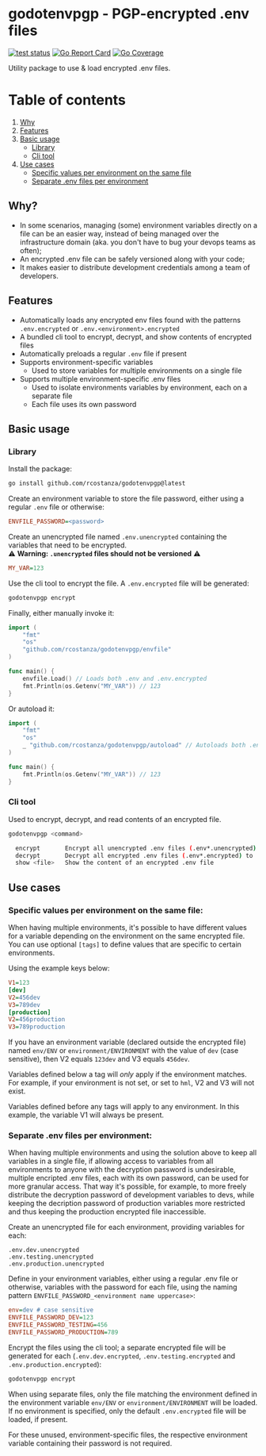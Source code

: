 # godotenvpgp - PGP-encrypted .env files

[![test status](https://github.com/rcostanza/godotenvpgp/actions/workflows/go.yml/badge.svg)](https://github.com/rcostanza/godotenvpgp/actions)
[![Go Report Card](https://goreportcard.com/badge/github.com/rcostanza/godotenvpgp)](https://goreportcard.com/report/github.com/rcostanza/godotenvpgp)
[![Go Coverage](https://github.com/rcostanza/godotenvpgp/wiki/coverage.svg)](https://raw.githack.com/wiki/rcostanza/godotenvpgp/coverage.html)

Utility package to use & load encrypted .env files.

# Table of contents

1. [Why](#why)
2. [Features](#features)
3. [Basic usage](#basic-usage)
    - [Library](#library)
    - [Cli tool](#cli-tool)
4. [Use cases](#use-cases)
    - [Specific values per environment on the same file](#use-cases-1)
    - [Separate .env files per environment](#use-cases-2)

## <a id="why"></a>Why?

- In some scenarios, managing (some) environment variables directly on a file can be an easier way, instead of being managed over the infrastructure domain (aka. you don't have to bug your devops teams as often);
- An encrypted .env file can be safely versioned along with your code;
- It makes easier to distribute development credentials among a team of developers.

## <a id="features"></a>Features

- Automatically loads any encrypted env files found with the patterns `.env.encrypted` or `.env.<environment>.encrypted`
- A bundled cli tool to encrypt, decrypt, and show contents of encrypted files
- Automatically preloads a regular `.env` file if present
- Supports environment-specific variables
    - Used to store variables for multiple environments on a single file
- Supports multiple environment-specific .env files
    - Used to isolate environments variables by environment, each on a separate file
    - Each file uses its own password

## <a id="basic-usage"></a>Basic usage

### <a id="library"></a>Library
Install the package:

```bash
go install github.com/rcostanza/godotenvpgp@latest
```

Create an environment variable to store the file password, either using a regular `.env` file or otherwise:

```ini
ENVFILE_PASSWORD=<password>
```

Create an unencrypted file named `.env.unencrypted` containing the variables that need to be encrypted.<br />
⚠️ **Warning: `.unencrypted` files should not be versioned** ⚠️

```ini
MY_VAR=123
```

Use the cli tool to encrypt the file. A `.env.encrypted` file will be generated:

```bash
godotenvpgp encrypt
```

Finally, either manually invoke it:

```go
import (
    "fmt"
    "os"
    "github.com/rcostanza/godotenvpgp/envfile"
)

func main() {
    envfile.Load() // Loads both .env and .env.encrypted
    fmt.Println(os.Getenv("MY_VAR")) // 123
}
```

Or autoload it:

```go
import (
    "fmt"
    "os"
    _ "github.com/rcostanza/godotenvpgp/autoload" // Autoloads both .env and .env.encrypted
)

func main() {
    fmt.Println(os.Getenv("MY_VAR")) // 123
}
```

### <a name="cli-tool"></a>Cli tool

Used to encrypt, decrypt, and read contents of an encrypted file.

```bash
godotenvpgp <command>

  encrypt       Encrypt all unencrypted .env files (.env*.unencrypted) to .env.*.encrypted files
  decrypt       Decrypt all encrypted .env files (.env*.encrypted) to .env.*.unencrypted files
  show <file>   Show the content of an encrypted .env file
```

## <a id="use-cases"></a>Use cases

### <a id="use-cases-1"></a>Specific values per environment on the same file:

When having multiple environments, it's possible to have different values for a variable depending on the environment on the same encrypted file. You can use optional `[tags]` to define values that are specific to certain environments.

Using the example keys below:

```ini
V1=123
[dev]
V2=456dev
V3=789dev
[production]
V2=456production
V3=789production
```

If you have an environment variable (declared outside the encrypted file) named `env/ENV` or `environment/ENVIRONMENT` with the value of `dev` (case sensitive), then V2 equals `123dev` and V3 equals `456dev`.

Variables defined below a tag will _only_ apply if the environment matches. For example, if your environment is not set, or set to `hml`, V2 and V3 will not exist.

Variables defined before any tags will apply to any environment. In this example, the variable V1 will always be present.


### <a id="use-cases-2"></a>Separate .env files per environment:

When having multiple environments and using the solution above to keep all variables in a single file, if allowing access to variables from all environments to anyone with the decryption password is undesirable, multiple encripted .env files, each with its own password, can be used for more granular access. That way it's possible, for example, to more freely distribute the decryption password of development variables to devs, while keeping the decription password of production variables more restricted and thus keeping the production encrypted file inaccessible.

Create an unencrypted file for each environment, providing variables for each:

```
.env.dev.unencrypted
.env.testing.unencrypted
.env.production.unencrypted
```

Define in your environment variables, either using a regular .env file or otherwise, variables with the password for each file, using the naming pattern `ENVFILE_PASSWORD_<environment name uppercase>`:

```ini
env=dev # case sensitive
ENVFILE_PASSWORD_DEV=123
ENVFILE_PASSWORD_TESTING=456
ENVFILE_PASSWORD_PRODUCTION=789
```

Encrypt the files using the cli tool; a separate encrypted file will be generated for each (`.env.dev.encrypted`, `.env.testing.encrypted` and `.env.production.encrypted`):

```bash
godotenvpgp encrypt
```

When using separate files, only the file matching the environment defined in the environment variable `env/ENV` or `environment/ENVIRONMENT` will be loaded. If no environment is specified, only the default `.env.encrypted` file will be loaded, if present.

For these unused, environment-specific files, the respective environment variable containing their password is not required.

